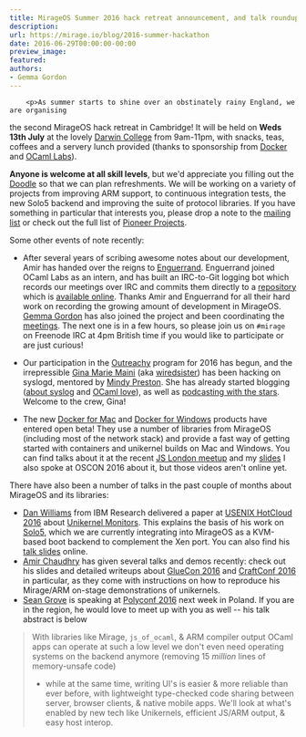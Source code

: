 ```yaml
---
title: MirageOS Summer 2016 hack retreat announcement, and talk roundup
description:
url: https://mirage.io/blog/2016-summer-hackathon
date: 2016-06-29T00:00:00-00:00
preview_image:
featured:
authors:
- Gemma Gordon
---
```



        <p>As summer starts to shine over an obstinately rainy England, we are organising
the second MirageOS hack retreat in Cambridge!  It will be held on <strong>Weds 13th
July</strong> at the lovely <a href="https://www.darwin.cam.ac.uk">Darwin College</a> from
9am-11pm, with snacks, teas, coffees and a servery lunch provided (thanks to
sponsorship from <a href="http://docker.com">Docker</a> and <a href="https://ocaml.io - [1 Client error: SSL peer certificate or SSH remote key was not OK]">OCaml Labs</a>).</p>
<p><strong>Anyone is welcome at all skill levels</strong>, but we'd appreciate you filling out the
<a href="http://doodle.com/poll/ngbbviwyb9e65uiw">Doodle</a> so that we can plan
refreshments.  We will be working on a variety of projects from improving ARM
support, to continuous integration tests, the new Solo5 backend and improving
the suite of protocol libraries.  If you have something in particular that
interests you, please drop a note to the <a href="https://mirage.io/community">mailing list</a> or check
out the full list of <a href="https://github.com/mirage/mirage-www/wiki/Pioneer-Projects">Pioneer Projects</a>.</p>
<p>Some other events of note recently:</p>
<ul>
<li>
<p>After several years of scribing awesome notes about our development, Amir has handed over the reigns to <a href="https://github.com/engil">Enguerrand</a>.
Enguerrand joined OCaml Labs as an intern, and has built an IRC-to-Git logging bot which records our meetings over IRC and commits them
directly to a <a href="https://github.com/hannesm/canopy-data">repository</a> which is <a href="http://canopy.mirage.io/irclogs - [1 Client error: Timeout was reached]">available online</a>.  Thanks Amir
and Enguerrand for all their hard work on recording the growing amount of development in MirageOS.  <a href="https://ocaml.io/w/User:GemmaG - [1 Client error: SSL peer certificate or SSH remote key was not OK]">Gemma Gordon</a>
has also joined the project and been coordinating the <a href="https://github.com/mirage/mirage-www/wiki/Call-Agenda">meetings</a>.  The next one is in a
few hours, so please join us on <code>#mirage</code> on Freenode IRC at 4pm British time if you would like to participate or are just curious!</p>
</li>
<li>
<p>Our participation in the <a href="https://wiki.gnome.org/Outreachy/2016/MayAugust">Outreachy</a> program for 2016 has begun, and the irrepressible
<a href="http://www.gina.codes - [1 Client error: Couldn't resolve host name]">Gina Marie Maini</a> (aka <a href="http://twitter.com/wiredsis - [1 Client error: Number of redirects hit maximum amount]">wiredsister</a>) has been hacking on syslogd, mentored by <a href="http://somerandomidiot.com - [1 Client error: Timeout was reached]">Mindy Preston</a>.
She has already started blogging (<a href="http://www.gina.codes/ocaml/2016/06/06/syslog-a-tale-of-specifications.html - [1 Client error: Couldn't resolve host name]">about syslog</a> and <a href="http://www.gina.codes/ocaml/2016/02/14/dear-ocaml-i-love-you.html - [1 Client error: Couldn't resolve host name]">OCaml love</a>), as well as <a href="http://hanselminutes.com/531/living-functional-programming-with-ocaml-and-gina-marie-maini">podcasting with the stars</a>.  Welcome to the crew, Gina!</p>
</li>
<li>
<p>The new <a href="https://docs.docker.com/engine/installation/mac/">Docker for Mac</a> and <a href="https://docs.docker.com/engine/installation/windows/">Docker for Windows</a> products have entered open beta! They use a number of libraries from MirageOS (including most of the network stack) and provide a fast way of getting started with containers and unikernel builds on Mac and Windows.  You can find talks about it at the recent <a href="https://ocaml.io/w/Blog:News/FP_Meetup:_OCaml - [1 Client error: SSL peer certificate or SSH remote key was not OK],_Facebook_and_Docker_at_Jane_Street">JS London meetup</a> and my <a href="http://www.slideshare.net/AnilMadhavapeddy/advanced-docker-developer-workflows-on-macos-x-and-windows">slides</a>  I also spoke at OSCON 2016 about it, but those videos aren't online yet.</p>
</li>
</ul>
<p>There have also been a number of talks in the past couple of months about MirageOS and its libraries:</p>
<ul>
<li><a href="http://researcher.watson.ibm.com/researcher/view.php?person=us-djwillia">Dan Williams</a> from IBM Research delivered a paper at <a href="https://www.usenix.org/conference/hotcloud16/workshop-program/presentation/williams">USENIX HotCloud 2016</a> about <a href="https://www.usenix.org/system/files/conference/hotcloud16/hotcloud16_williams.pdf">Unikernel Monitors</a>. This explains the basis of his work on <a href="https://mirage.io/blog/introducing-solo5">Solo5</a>, which we are currently integrating into MirageOS as a KVM-based boot backend to complement the Xen port.  You can also find his <a href="https://www.usenix.org/sites/default/files/conference/protected-files/hotcloud16_slides_williams.pdf">talk slides</a> online.
</li>
<li><a href="https://twitter.com/amirmc - [1 Client error: Number of redirects hit maximum amount]">Amir Chaudhry</a> has given several talks and demos recently: check out his slides and detailed
writeups about <a href="http://amirchaudhry.com/gluecon2016">GlueCon 2016</a> and <a href="http://amirchaudhry.com/craftconf2016">CraftConf 2016</a> in particular,
as they come with instructions on how to reproduce his Mirage/ARM on-stage demonstrations of unikernels.
</li>
<li><a href="https://twitter.com/sgrove - [1 Client error: Number of redirects hit maximum amount]">Sean Grove</a> is speaking at <a href="http://polyconf.com">Polyconf 2016</a> next week in Poland.  If you are in the region, he would love to meet up with you as well -- his talk abstract is below
</li>
</ul>
<blockquote>
<p>With libraries like Mirage, <code>js_of_ocaml</code>, &amp; ARM compiler output OCaml apps can operate at such a low level
we don't even need operating systems on the backend anymore (removing 15 <em>million</em> lines of memory-unsafe code)</p>
<ul>
<li>while at the same time, writing UI's is easier &amp; more reliable than ever before, with lightweight type-checked
code sharing between server, browser clients, &amp; native mobile apps. We'll look at what's enabled by new tech
like Unikernels, efficient JS/ARM output, &amp; easy host interop.
</li>
</ul>
</blockquote>

      
